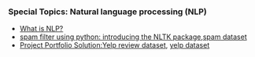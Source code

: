 ###  Special Topics: Natural language processing (NLP)

* [What is NLP?](https://github.com/Abdel-Razzak/ADS/blob/master/S5/Intro%20to%20Natural%20Language%20Processing.pdf)
* [spam filter using python: introducing the NLTK package](https://github.com/Abdel-Razzak/ADS/blob/master/S5/NLP%20(Natural%20Language%20Processing)%20with%20Python.ipynb),[spam dataset](https://github.com/Abdel-Razzak/ADS/tree/master/S5/smsspamcollection)
* [Project Portfolio Solution:Yelp review dataset](https://github.com/Abdel-Razzak/ADS/blob/master/S5/NLP%20Project%20-%20Solutions.ipynb), [yelp dataset](https://github.com/Abdel-Razzak/ADS/blob/master/S5/yelp.csv)
